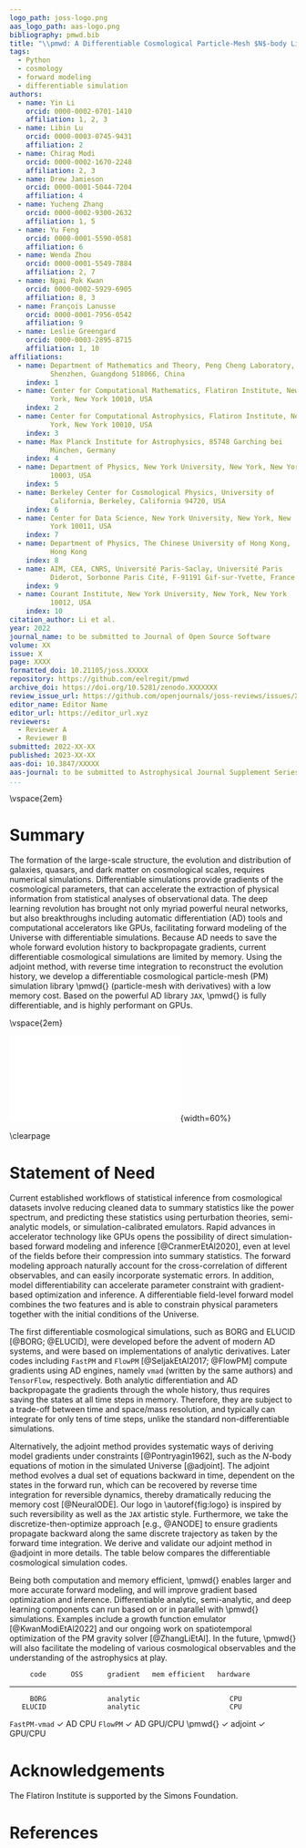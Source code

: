 ```yaml
---
logo_path: joss-logo.png
aas_logo_path: aas-logo.png
bibliography: pmwd.bib
title: "\\pmwd: A Differentiable Cosmological Particle-Mesh $N$-body Library"
tags:
  - Python
  - cosmology
  - forward modeling
  - differentiable simulation
authors:
  - name: Yin Li
    orcid: 0000-0002-0701-1410
    affiliation: 1, 2, 3
  - name: Libin Lu
    orcid: 0000-0003-0745-9431
    affiliation: 2
  - name: Chirag Modi
    orcid: 0000-0002-1670-2248
    affiliation: 2, 3
  - name: Drew Jamieson
    orcid: 0000-0001-5044-7204
    affiliation: 4
  - name: Yucheng Zhang
    orcid: 0000-0002-9300-2632
    affiliation: 1, 5
  - name: Yu Feng
    orcid: 0000-0001-5590-0581
    affiliation: 6
  - name: Wenda Zhou
    orcid: 0000-0001-5549-7884
    affiliation: 2, 7
  - name: Ngai Pok Kwan
    orcid: 0000-0002-5929-6905
    affiliation: 8, 3
  - name: François Lanusse
    orcid: 0000-0001-7956-0542
    affiliation: 9
  - name: Leslie Greengard
    orcid: 0000-0003-2895-8715
    affiliation: 1, 10
affiliations:
  - name: Department of Mathematics and Theory, Peng Cheng Laboratory,
          Shenzhen, Guangdong 518066, China
    index: 1
  - name: Center for Computational Mathematics, Flatiron Institute, New
          York, New York 10010, USA
    index: 2
  - name: Center for Computational Astrophysics, Flatiron Institute, New
          York, New York 10010, USA
    index: 3
  - name: Max Planck Institute for Astrophysics, 85748 Garching bei
          München, Germany
    index: 4
  - name: Department of Physics, New York University, New York, New York
          10003, USA
    index: 5
  - name: Berkeley Center for Cosmological Physics, University of
          California, Berkeley, California 94720, USA
    index: 6
  - name: Center for Data Science, New York University, New York, New
          York 10011, USA
    index: 7
  - name: Department of Physics, The Chinese University of Hong Kong,
          Hong Kong
    index: 8
  - name: AIM, CEA, CNRS, Université Paris-Saclay, Université Paris
          Diderot, Sorbonne Paris Cité, F-91191 Gif-sur-Yvette, France
    index: 9
  - name: Courant Institute, New York University, New York, New York
          10012, USA
    index: 10
citation_author: Li et al.
year: 2022
journal_name: to be submitted to Journal of Open Source Software
volume: XX
issue: X
page: XXXX
formatted_doi: 10.21105/joss.XXXXX
repository: https://github.com/eelregit/pmwd
archive_doi: https://doi.org/10.5281/zenodo.XXXXXXX
review_issue_url: https://github.com/openjournals/joss-reviews/issues/XXXX
editor_name: Editor Name
editor_url: https://editor_url.xyz
reviewers:
  - Reviewer A
  - Reviewer B
submitted: 2022-XX-XX
published: 2023-XX-XX
aas-doi: 10.3847/XXXXX
aas-journal: to be submitted to Astrophysical Journal Supplement Series
...
```



\vspace{2em}


# Summary

The formation of the large-scale structure, the evolution and
distribution of galaxies, quasars, and dark matter on cosmological
scales, requires numerical simulations.
Differentiable simulations provide gradients of the cosmological
parameters, that can accelerate the extraction of physical information
from statistical analyses of observational data.
The deep learning revolution has brought not only myriad powerful neural
networks, but also breakthroughs including automatic differentiation
(AD) tools and computational accelerators like GPUs, facilitating
forward modeling of the Universe with differentiable simulations.
Because AD needs to save the whole forward evolution history to
backpropagate gradients, current differentiable cosmological simulations
are limited by memory.
Using the adjoint method, with reverse time integration to reconstruct
the evolution history, we develop a differentiable cosmological
particle-mesh (PM) simulation library \pmwd{} (particle-mesh with
derivatives) with a low memory cost.
Based on the powerful AD library `JAX`, \pmwd{} is fully differentiable,
and is highly performant on GPUs.


\vspace{2em}


![\pmwd{} logo. The C<sub>2</sub> symmetry of the name symbolizes the
reversibility of the model, which helps to dramatically reduce the
memory cost together with the adjoint method.
\label{fig:logo}](logo.pdf){width=60%}


\clearpage


# Statement of Need

Current established workflows of statistical inference from cosmological
datasets involve reducing cleaned data to summary statistics like the
power spectrum, and predicting these statistics using perturbation
theories, semi-analytic models, or simulation-calibrated emulators.
Rapid advances in accelerator technology like GPUs opens the possibility
of direct simulation-based forward modeling and inference
[@CranmerEtAl2020], even at level of the fields before their compression
into summary statistics.
The forward modeling approach naturally account for the
cross-correlation of different observables, and can easily incorporate
systematic errors.
In addition, model differentiability can accelerate parameter constraint
with gradient-based optimization and inference.
A differentiable field-level forward model combines the two features and
is able to constrain physical parameters together with the initial
conditions of the Universe.

The first differentiable cosmological simulations, such as BORG and
ELUCID [@BORG; @ELUCID],
were developed before the advent of modern AD systems, and were based on
implementations of analytic derivatives.
Later codes including `FastPM` and `FlowPM` [@SeljakEtAl2017; @FlowPM]
compute gradients using AD engines, namely `vmad` (written by the same
authors) and `TensorFlow`, respectively.
Both analytic differentiation and AD backpropagate the gradients through
the whole history, thus requires saving the states at all time steps in
memory.
Therefore, they are subject to a trade-off between time and space/mass
resolution, and typically can integrate for only tens of time steps,
unlike the standard non-differentiable simulations.

Alternatively, the adjoint method provides systematic ways of deriving
model gradients under constraints [@Pontryagin1962], such as the
$N$-body equations of motion in the simulated Universe [@adjoint].
The adjoint method evolves a dual set of equations backward in time,
dependent on the states in the forward run, which can be recovered by
reverse time integration for reversible dynamics, thereby dramatically
reducing the memory cost [@NeuralODE].
Our logo in \autoref{fig:logo} is inspired by such reversibility as well
as the `JAX` artistic style.
Furthermore, we take the discretize-then-optimize approach [e.g.,
@ANODE] to ensure gradients propagate backward along the same discrete
trajectory as taken by the forward time integration.
We derive and validate our adjoint method in @adjoint in more details.
The table below compares the differentiable cosmological simulation
codes.

Being both computation and memory efficient, \pmwd{} enables larger and
more accurate forward modeling, and will improve gradient based
optimization and inference.
Differentiable analytic, semi-analytic, and deep learning components
can run based on or in parallel with \pmwd{} simulations.
Examples include a growth function emulator [@KwanModiEtAl2022] and our
ongoing work on spatiotemporal optimization of the PM gravity solver
[@ZhangLiEtAl].
In the future, \pmwd{} will also facilitate the modeling of various
cosmological observables and the understanding of the astrophysics at
play.


         code      OSS      gradient   mem efficient   hardware
------------- ------------ ---------- --------------- ----------
         BORG               analytic                      CPU
       ELUCID               analytic                      CPU
`FastPM-vmad` $\checkmark$     AD                         CPU
     `FlowPM` $\checkmark$     AD                       GPU/CPU
      \pmwd{} $\checkmark$   adjoint    $\checkmark$    GPU/CPU


# Acknowledgements

The Flatiron Institute is supported by the Simons Foundation.


# References
